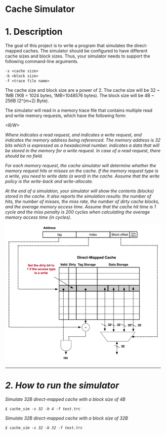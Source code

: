 # Cache Simulator

# 1. Description

The goal of this project is to write a program that simulates the direct-mapped caches. The simulator should be configured to have different cache sizes and block sizes. Thus, your simulator needs to support the following command-line arguments.

    -s <cache size>
    -b <block size>
    -f <trace file name>

The cache size and block size are a power of 2. The cache size will be 32 ~ 1MB (1KB = 1024 bytes,
1MB=1048576 bytes). The block size will be 4B ~ 256B (2^(m+2) Byte).

The simulator will read in a memory trace file that contains multiple read and write memory requests, which have the following form: <address> <R/W> <data>

Where indicates a read request, and  indicates a write request, and  indicates the memory address being referenced. The memory address is 32 bits which is expressed as a hexadecimal number.  indicates a data that will be stored in the memory for a write request. In case of a read request, there should be no  field.

For each memory request, the cache simulator will determine whether the memory request hits or misses on the cache. If the memory request type is a write, you need to write data (a word) in the cache. Assume that the write policy is the write-back and write-allocate.

At the end of a simulation, your simulator will show the contents (blocks) stored in the cache. It also reports the simulation results: the number of hits, the number of misses, the miss rate, the number of dirty cache blocks, and the average memory access time. Assume that the cache hit time is 1 cycle and the miss penalty is 200 cycles when calculating the average memory access time (in cycles).

![img/Untitled.png](img/Untitled.png)

---

# 2. How to run the simulator

Simulate 32B direct-mapped cache with a block size of 4B

    $ cache_sim -s 32 -b 4 -f test.trc

Simulate 32B direct-mapped cache with a block size of 32B

    $ cache_sim -s 32 -b 32 -f test.trc